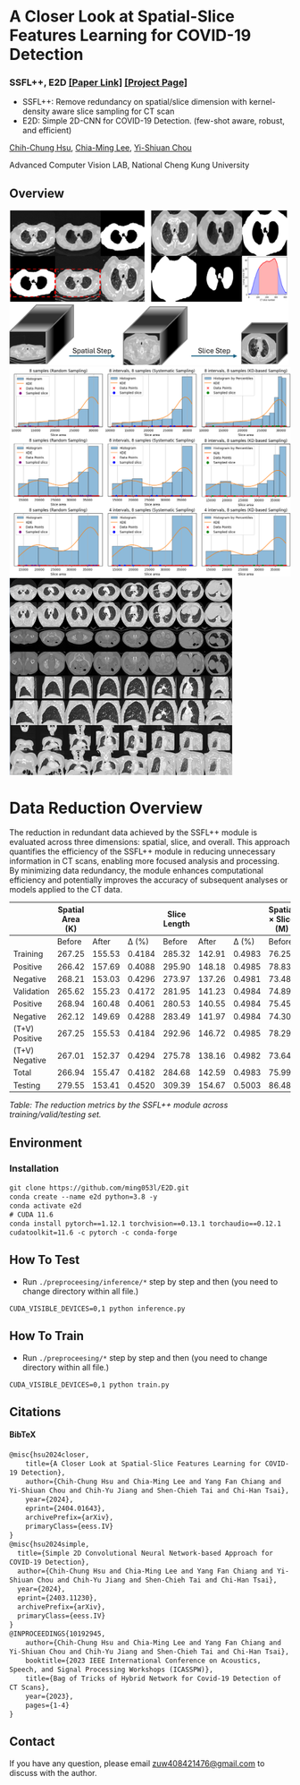 # A Closer Look at Spatial-Slice Features Learning for COVID-19 Detection


### SSFL++, E2D [[Paper Link]](https://arxiv.org/abs/2404.01643) [[Project Page]](https://allproj001.github.io/cov19d.github.io/)

- SSFL++: Remove redundancy on spatial/slice dimension with kernel-density aware slice sampling for CT scan
- E2D: Simple 2D-CNN for COVID-19 Detection. (few-shot aware, robust, and efficient)

[Chih-Chung Hsu](https://cchsu.info/), [Chia-Ming Lee](https://ming053l.github.io/), [Yi-Shiuan Chou](https://scholar.google.com/citations?&user=iGX8FBcAAAAJ)

Advanced Computer Vision LAB, National Cheng Kung University

## Overview

<img src=".\figures\spatialslice.png" width="500"/>

<img src=".\figures\kde.png" width="600"/>

<img src=".\figures\generalize.png" width="400"/>

# Data Reduction Overview

The reduction in redundant data achieved by the SSFL++ module is evaluated across three dimensions: spatial, slice, and overall. This approach quantifies the efficiency of the SSFL++ module in reducing unnecessary information in CT scans, enabling more focused analysis and processing. By minimizing data redundancy, the module enhances computational efficiency and potentially improves the accuracy of subsequent analyses or models applied to the CT data.

|              | Spatial Area (K) |          |          | Slice Length |          |          | Spatial × Slice (M) |        |         |
|--------------|------------------|----------|----------|--------------|----------|----------|---------------------|--------|---------|
|              | Before           | After    | Δ (%)    | Before       | After    | Δ (%)    | Before              | After  | Δ (%)   |
| Training     | 267.25           | 155.53   | 0.4184   | 285.32       | 142.91   | 0.4983   | 76.25               | 22.22  | 0.7085  |
| Positive     | 266.42           | 157.69   | 0.4088   | 295.90       | 148.18   | 0.4985   | 78.83               | 23.36  | 0.7036  |
| Negative     | 268.21           | 153.03   | 0.4296   | 273.97       | 137.26   | 0.4981   | 73.48               | 21.00  | 0.7141  |
| Validation   | 265.62           | 155.23   | 0.4172   | 281.95       | 141.23   | 0.4984   | 74.89               | 21.92  | 0.7072  |
| Positive     | 268.94           | 160.48   | 0.4061   | 280.53       | 140.55   | 0.4984   | 75.45               | 22.55  | 0.7010  |
| Negative     | 262.12           | 149.69   | 0.4288   | 283.49       | 141.97   | 0.4984   | 74.30               | 21.25  | 0.7139  |
| (T+V) Positive | 267.25         | 155.53   | 0.4184   | 292.96       | 146.72   | 0.4985   | 78.29               | 22.81  | 0.7085  |
| (T+V) Negative | 267.01         | 152.37   | 0.4294   | 275.78       | 138.16   | 0.4982   | 73.64               | 21.05  | 0.7141  |
| Total         | 266.94          | 155.47   | 0.4182   | 284.68       | 142.59   | 0.4983   | 75.99               | 22.16  | 0.7082  |
| Testing       | 279.55          | 153.41   | 0.4520   | 309.39       | 154.67   | 0.5003   | 86.48               | 23.72  | 0.7256  |

*Table: The reduction metrics by the SSFL++ module across training/valid/testing set.*


## Environment
### Installation
```
git clone https://github.com/ming053l/E2D.git
conda create --name e2d python=3.8 -y
conda activate e2d
# CUDA 11.6
conda install pytorch==1.12.1 torchvision==0.13.1 torchaudio==0.12.1 cudatoolkit=11.6 -c pytorch -c conda-forge
```
## How To Test

- Run `./preproceesing/inference/*` step by step and then (you need to change directory within all file.)
```
CUDA_VISIBLE_DEVICES=0,1 python inference.py
```

## How To Train
- Run `./preproceesing/*` step by step and then (you need to change directory within all file.)
```
CUDA_VISIBLE_DEVICES=0,1 python train.py
```

## Citations
#### BibTeX
    @misc{hsu2024closer,
        title={A Closer Look at Spatial-Slice Features Learning for COVID-19 Detection}, 
        author={Chih-Chung Hsu and Chia-Ming Lee and Yang Fan Chiang and Yi-Shiuan Chou and Chih-Yu Jiang and Shen-Chieh Tai and Chi-Han Tsai},
        year={2024},
        eprint={2404.01643},
        archivePrefix={arXiv},
        primaryClass={eess.IV}
    }
    @misc{hsu2024simple,
      title={Simple 2D Convolutional Neural Network-based Approach for COVID-19 Detection}, 
      author={Chih-Chung Hsu and Chia-Ming Lee and Yang Fan Chiang and Yi-Shiuan Chou and Chih-Yu Jiang and Shen-Chieh Tai and Chi-Han Tsai},
      year={2024},
      eprint={2403.11230},
      archivePrefix={arXiv},
      primaryClass={eess.IV}
    }
    @INPROCEEDINGS{10192945,
        author={Chih-Chung Hsu and Chia-Ming Lee and Yang Fan Chiang and Yi-Shiuan Chou and Chih-Yu Jiang and Shen-Chieh Tai and Chi-Han Tsai},
        booktitle={2023 IEEE International Conference on Acoustics, Speech, and Signal Processing Workshops (ICASSPW)}, 
        title={Bag of Tricks of Hybrid Network for Covid-19 Detection of CT Scans}, 
        year={2023},
        pages={1-4}
    }


## Contact
If you have any question, please email zuw408421476@gmail.com to discuss with the author.
